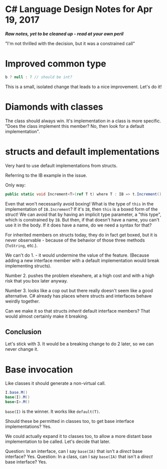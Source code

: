 # C# Language Design Notes for Apr 19, 2017


***Raw notes, yet to be cleaned up - read at your own peril***


"I'm not thrilled with the decision, but it was a constrained call"

# Improved common type

``` c#
b ? null : 7 // should be int?
```

This is a small, isolated change that leads to a nice improvement. Let's do it!

# Diamonds with classes

The class should always win. It's implementation in a class is more specific. "Does the class implement this member? No, then look for a default implementation".

# structs and default implementations

Very hard to use default implementations from structs.

Referring to the IB example in the issue.

Only way:

``` c#
public static void Increment<T>(ref T t) where T : IB => t.Increment();
```

Even that won't necessarily avoid boxing! What is the type of `this` in the implementation of `IB.Increment`? If it's `IB`, then `this` is a boxed form of the struct! We can avoid that by having an implicit type parameter, a "this type", which is constrained by `IB`. But then, if that doesn't have a name, you can't use it in the body. If it does have a name, do we need a syntax for that?

For inherited members on structs today, they do in fact get boxed, but it is never observable - because of the behavior of those three methods (`ToString`, etc.).


We can't do 1. - it would undermine the value of the feature. (Because adding a new interface member with a default implementation would break implementing structs).

Number 2. pushes the problem elsewhere, at a high cost and with a high risk that you box later anyway.

Number 3. looks like a cop out but there really doesn't seem like a good alternative. C# already has places where structs and interfaces behave weirdly together.



Can we make it so that structs *inherit* default interface members? That would almost certainly make it breaking.

## Conclusion

Let's stick with 3. It would be a breaking change to do 2 later, so we can never change it.

# Base invocation

Like classes it should generate a non-virtual call.

``` c#
I.base.M()
base(I).M()
base<I>.M()
```

`base(I)` is the winner. It works like `default(T)`.

Should these be permitted in classes too, to get base interface implementations? Yes.

We could actually expand it to classes too, to allow a more distant base implementation to be called. Let's decide that later.

Question: In an interface, can I say `base(IA)` that isn't a *direct* base interface? Yes.
Question: In a class, can I say `base(IA)` that isn't a *direct* base interface? Yes.